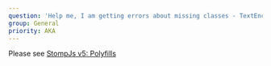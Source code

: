 ```yaml
---
question: 'Help me, I am getting errors about missing classes - TextEncoder/TextDecoder/WebSocket'
group: General
priority: AKA
---
```


Please see [StompJs v5: Polyfills](/guide/stompjs/rx-stomp/polyfills-for-stompjs.html)
